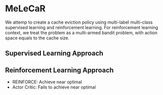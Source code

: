 # MeLeCaR

We attemp to create a cache eviction policy using multi-label multi-class supervised learning and reinforcement learning. For reinforcement learning context, we treat the problem as a multi-armed bandit problem, with action space equals to the cache size.  

## Supervised Learning Approach

## Reinforcement Learning Approach
- REINFORCE: Achieve near optimal  
- Actor Critic: Fails to achieve near optimal  
